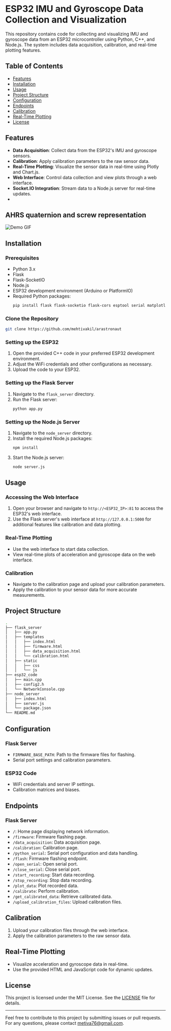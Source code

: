 # ESP32 IMU and Gyroscope Data Collection and Visualization

This repository contains code for collecting and visualizing IMU and gyroscope data from an ESP32 microcontroller using Python, C++, and Node.js. The system includes data acquisition, calibration, and real-time plotting features.

## Table of Contents

- [Features](#features)
- [Installation](#installation)
- [Usage](#usage)
- [Project Structure](#project-structure)
- [Configuration](#configuration)
- [Endpoints](#endpoints)
- [Calibration](#calibration)
- [Real-Time Plotting](#real-time-plotting)
- [License](#license)

## Features

- **Data Acquisition**: Collect data from the ESP32's IMU and gyroscope sensors.
- **Calibration**: Apply calibration parameters to the raw sensor data.
- **Real-Time Plotting**: Visualize the sensor data in real-time using Plotly and Chart.js.
- **Web Interface**: Control data collection and view plots through a web interface.
- **Socket.IO Integration**: Stream data to a Node.js server for real-time updates.
- 
## AHRS quaternion and screw representation

![Demo GIF](assets/screw_representation.gif)

## Installation

### Prerequisites

- Python 3.x
- Flask
- Flask-SocketIO
- Node.js
- ESP32 development environment (Arduino or PlatformIO)
- Required Python packages:
  ```bash
  pip install flask flask-socketio flask-cors esptool serial matplotlib pandas
  ```

### Clone the Repository

```bash
git clone https://github.com/mehtivakil/arastronaut
```

### Setting up the ESP32

1. Open the provided C++ code in your preferred ESP32 development environment.
2. Adjust the WiFi credentials and other configurations as necessary.
3. Upload the code to your ESP32.

### Setting up the Flask Server

1. Navigate to the `flask_server` directory.
2. Run the Flask server:
   ```bash
   python app.py
   ```

### Setting up the Node.js Server

1. Navigate to the `node_server` directory.
2. Install the required Node.js packages:
   ```bash
   npm install
   ```
3. Start the Node.js server:
   ```bash
   node server.js
   ```

## Usage

### Accessing the Web Interface

1. Open your browser and navigate to `http://<ESP32_IP>:81` to access the ESP32's web interface.
2. Use the Flask server's web interface at `http://127.0.0.1:5000` for additional features like calibration and data plotting.

### Real-Time Plotting

- Use the web interface to start data collection.
- View real-time plots of acceleration and gyroscope data on the web interface.

### Calibration

- Navigate to the calibration page and upload your calibration parameters.
- Apply the calibration to your sensor data for more accurate measurements.

## Project Structure

```bash
.
├── flask_server
│   ├── app.py
│   ├── templates
│   │   ├── index.html
│   │   ├── firmware.html
│   │   ├── data_acquisition.html
│   │   └── calibration.html
│   ├── static
│   │   ├── css
│   │   └── js
├── esp32_code
│   ├── main.cpp
│   ├── config2.h
│   └── NetworkConsole.cpp
├── node_server
│   ├── index.html
│   ├── server.js
│   └── package.json
└── README.md
```

## Configuration

### Flask Server

- `FIRMWARE_BASE_PATH`: Path to the firmware files for flashing.
- Serial port settings and calibration parameters.

### ESP32 Code

- WiFi credentials and server IP settings.
- Calibration matrices and biases.

## Endpoints

### Flask Server

- `/`: Home page displaying network information.
- `/firmware`: Firmware flashing page.
- `/data_acquisition`: Data acquisition page.
- `/calibration`: Calibration page.
- `/python_serial`: Serial port configuration and data handling.
- `/flash`: Firmware flashing endpoint.
- `/open_serial`: Open serial port.
- `/close_serial`: Close serial port.
- `/start_recording`: Start data recording.
- `/stop_recording`: Stop data recording.
- `/plot_data`: Plot recorded data.
- `/calibrate`: Perform calibration.
- `/get_calibrated_data`: Retrieve calibrated data.
- `/upload_calibration_files`: Upload calibration files.

## Calibration

1. Upload your calibration files through the web interface.
2. Apply the calibration parameters to the raw sensor data.

## Real-Time Plotting

- Visualize acceleration and gyroscope data in real-time.
- Use the provided HTML and JavaScript code for dynamic updates.

## License

This project is licensed under the MIT License. See the [LICENSE](LICENSE) file for details.

---

Feel free to contribute to this project by submitting issues or pull requests. For any questions, please contact [metiva76@gmail.com](mailto:metiva76@gmail.com).
